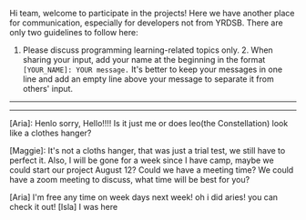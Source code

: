 Hi team, welcome to participate in the projects! Here we have another
place for communication, especially for developers not from YRDSB. There
are only two guidelines to follow here:

1. Please discuss programming learning-related topics only. 2. When
sharing your input, add your name at the beginning in the format ```
[YOUR_NAME]: YOUR message. ``` It's better to keep your messages in one
line and add an empty line above your message to separate it from
others' input.

------------------------------------------------------------------------
-------------------------------------

[Aria]: Henlo sorry, Hello!!!!  Is it just me or does leo(the
Constellation) look like a clothes hanger?

[Maggie]: It's not a cloths hanger, that was just a trial test, we still
have to perfect it. Also, I will be gone for a week since I have camp,
maybe we could start our project August 12? Could we have a meeting
time? We could have a zoom meeting to discuss, what time will be best
for you?
 
 [Aria] I'm free any time on week days next week! oh i did aries! you can check it out!
 [Isla] I was here

